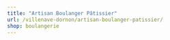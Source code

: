 ```yaml
---
title: "Artisan Boulanger Pâtissier"
url: /villenave-dornon/artisan-boulanger-patissier/
shop: boulangerie
---
```

